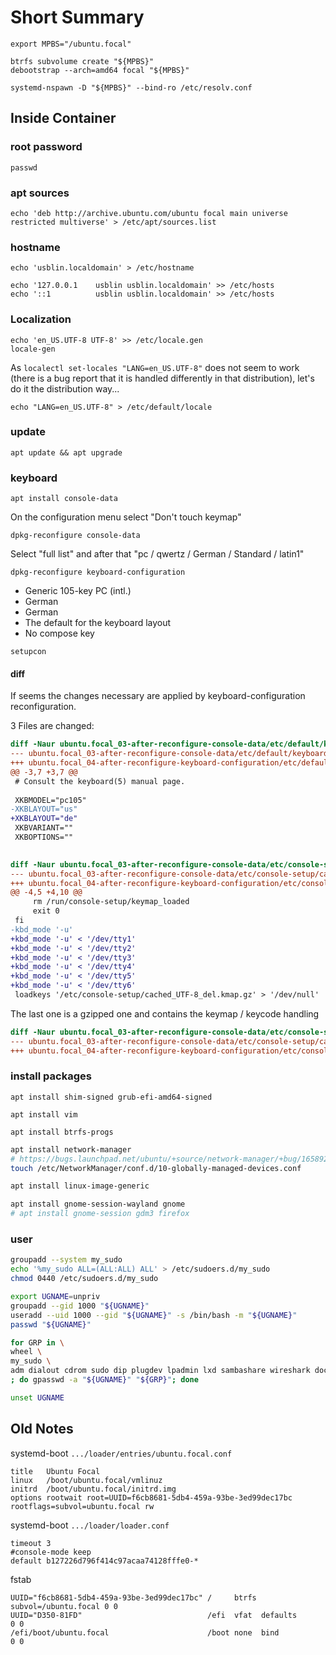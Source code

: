 # Short Summary

```
export MPBS="/ubuntu.focal"

btrfs subvolume create "${MPBS}"
debootstrap --arch=amd64 focal "${MPBS}"
```

```
systemd-nspawn -D "${MPBS}" --bind-ro /etc/resolv.conf
```

## Inside Container

### root password

```
passwd
```

### apt sources

```
echo 'deb http://archive.ubuntu.com/ubuntu focal main universe restricted multiverse' > /etc/apt/sources.list
```

### hostname

```
echo 'usblin.localdomain' > /etc/hostname
```

```
echo '127.0.0.1    usblin usblin.localdomain' >> /etc/hosts
echo '::1          usblin usblin.localdomain' >> /etc/hosts
```

### Localization

```
echo 'en_US.UTF-8 UTF-8' >> /etc/locale.gen
locale-gen
```

As `localectl set-locales "LANG=en_US.UTF-8"` does not seem to work (there is a bug report that it is handled differently in that distribution), let's do it the distribution way...

```
echo "LANG=en_US.UTF-8" > /etc/default/locale
```

### update

```
apt update && apt upgrade
```

### keyboard

```
apt install console-data
```

On the configuration menu select "Don't touch keymap"

```
dpkg-reconfigure console-data
```

Select "full list" and after that "pc / qwertz / German / Standard / latin1"

```
dpkg-reconfigure keyboard-configuration
```

* Generic 105-key PC (intl.)
* German
* German
* The default for the keyboard layout
* No compose key

```
setupcon
```

#### diff

If seems the changes necessary are applied by keyboard-configuration reconfiguration.

3 Files are changed:

```diff
diff -Naur ubuntu.focal_03-after-reconfigure-console-data/etc/default/keyboard ubuntu.focal_04-after-reconfigure-keyboard-configuration/etc/default/keyboard
--- ubuntu.focal_03-after-reconfigure-console-data/etc/default/keyboard	2021-12-29 23:03:42.733092285 +0100
+++ ubuntu.focal_04-after-reconfigure-keyboard-configuration/etc/default/keyboard	2021-12-29 23:47:28.455662649 +0100
@@ -3,7 +3,7 @@
 # Consult the keyboard(5) manual page.
 
 XKBMODEL="pc105"
-XKBLAYOUT="us"
+XKBLAYOUT="de"
 XKBVARIANT=""
 XKBOPTIONS=""
 
```

```diff
diff -Naur ubuntu.focal_03-after-reconfigure-console-data/etc/console-setup/cached_setup_keyboard.sh ubuntu.focal_04-after-reconfigure-keyboard-configuration/etc/console-setup/cached_setup_keyboard.sh
--- ubuntu.focal_03-after-reconfigure-console-data/etc/console-setup/cached_setup_keyboard.sh	2021-12-29 23:03:52.329101506 +0100
+++ ubuntu.focal_04-after-reconfigure-keyboard-configuration/etc/console-setup/cached_setup_keyboard.sh	2021-12-29 23:47:28.855634759 +0100
@@ -4,5 +4,10 @@
     rm /run/console-setup/keymap_loaded
     exit 0
 fi
-kbd_mode '-u' 
+kbd_mode '-u' < '/dev/tty1' 
+kbd_mode '-u' < '/dev/tty2' 
+kbd_mode '-u' < '/dev/tty3' 
+kbd_mode '-u' < '/dev/tty4' 
+kbd_mode '-u' < '/dev/tty5' 
+kbd_mode '-u' < '/dev/tty6' 
 loadkeys '/etc/console-setup/cached_UTF-8_del.kmap.gz' > '/dev/null' 
```

The last one is a gzipped one and contains the keymap / keycode handling

```diff
diff -Naur ubuntu.focal_03-after-reconfigure-console-data/etc/console-setup/cached_UTF-8_del.kmap.gz ubuntu.focal_04-after-reconfigure-keyboard-configuration/etc/console-setup/cached_UTF-8_del.kmap.gz
--- ubuntu.focal_03-after-reconfigure-console-data/etc/console-setup/cached_UTF-8_del.kmap.gz	2021-12-29 23:03:52.217101398 +0100
+++ ubuntu.focal_04-after-reconfigure-keyboard-configuration/etc/console-setup/cached_UTF-8_del.kmap.gz	2021-12-29 23:47:28.763641174 +0100
```

### install packages

```
apt install shim-signed grub-efi-amd64-signed
```

```
apt install vim
```

```
apt install btrfs-progs
```

```sh
apt install network-manager
# https://bugs.launchpad.net/ubuntu/+source/network-manager/+bug/1658921
touch /etc/NetworkManager/conf.d/10-globally-managed-devices.conf
```

```sh
apt install linux-image-generic
```

```sh
apt install gnome-session-wayland gnome
# apt install gnome-session gdm3 firefox
```

### user

```sh
groupadd --system my_sudo
echo '%my_sudo ALL=(ALL:ALL) ALL' > /etc/sudoers.d/my_sudo
chmod 0440 /etc/sudoers.d/my_sudo

export UGNAME=unpriv
groupadd --gid 1000 "${UGNAME}"
useradd --uid 1000 --gid "${UGNAME}" -s /bin/bash -m "${UGNAME}"
passwd "${UGNAME}"

for GRP in \
wheel \
my_sudo \
adm dialout cdrom sudo dip plugdev lpadmin lxd sambashare wireshark docker \
; do gpasswd -a "${UGNAME}" "${GRP}"; done

unset UGNAME
```


## Old Notes

systemd-boot `.../loader/entries/ubuntu.focal.conf`

```
title   Ubuntu Focal
linux   /boot/ubuntu.focal/vmlinuz
initrd  /boot/ubuntu.focal/initrd.img
options rootwait root=UUID=f6cb8681-5db4-459a-93be-3ed99dec17bc rootflags=subvol=ubuntu.focal rw
```

systemd-boot `.../loader/loader.conf`

```
timeout 3
#console-mode keep
default b127226d796f414c97acaa74128fffe0-*
```

fstab

```
UUID="f6cb8681-5db4-459a-93be-3ed99dec17bc" /     btrfs subvol=/ubuntu.focal 0 0
UUID="D350-81FD"                            /efi  vfat  defaults             0 0
/efi/boot/ubuntu.focal                      /boot none  bind                 0 0
```

```